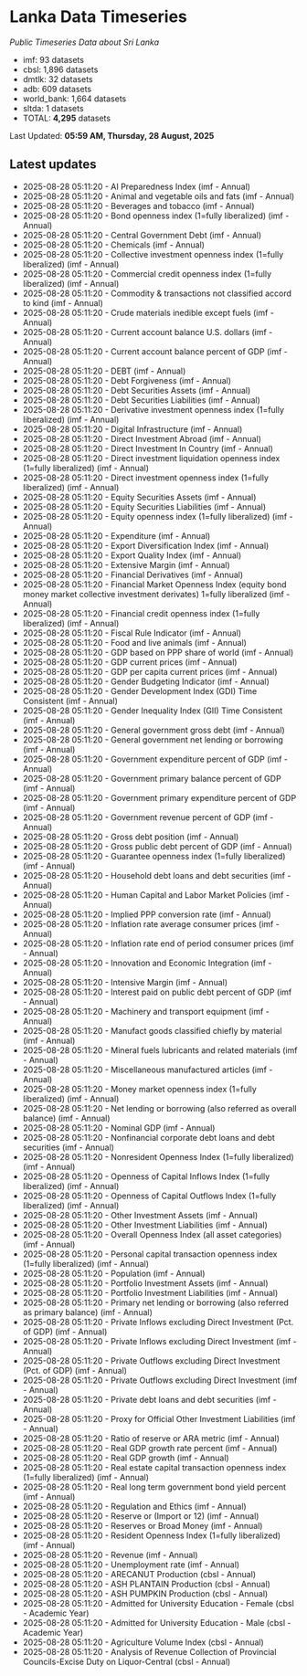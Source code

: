 # Lanka Data Timeseries
*Public Timeseries Data about Sri Lanka*

* imf: 93 datasets
* cbsl: 1,896 datasets
* dmtlk: 32 datasets
* adb: 609 datasets
* world_bank: 1,664 datasets
* sltda: 1 datasets
* TOTAL: **4,295** datasets

Last Updated: **05:59 AM, Thursday, 28 August, 2025**

## Latest updates

* 2025-08-28 05:11:20 - AI Preparedness Index (imf - Annual)
* 2025-08-28 05:11:20 - Animal and vegetable oils and fats (imf - Annual)
* 2025-08-28 05:11:20 - Beverages and tobacco (imf - Annual)
* 2025-08-28 05:11:20 - Bond openness index (1=fully liberalized) (imf - Annual)
* 2025-08-28 05:11:20 - Central Government Debt (imf - Annual)
* 2025-08-28 05:11:20 - Chemicals (imf - Annual)
* 2025-08-28 05:11:20 - Collective investment openness index (1=fully liberalized) (imf - Annual)
* 2025-08-28 05:11:20 - Commercial credit openness index (1=fully liberalized) (imf - Annual)
* 2025-08-28 05:11:20 - Commodity & transactions not classified accord to kind (imf - Annual)
* 2025-08-28 05:11:20 - Crude materials inedible except fuels (imf - Annual)
* 2025-08-28 05:11:20 - Current account balance U.S. dollars (imf - Annual)
* 2025-08-28 05:11:20 - Current account balance percent of GDP (imf - Annual)
* 2025-08-28 05:11:20 - DEBT (imf - Annual)
* 2025-08-28 05:11:20 - Debt Forgiveness (imf - Annual)
* 2025-08-28 05:11:20 - Debt Securities Assets (imf - Annual)
* 2025-08-28 05:11:20 - Debt Securities Liabilities (imf - Annual)
* 2025-08-28 05:11:20 - Derivative investment openness index (1=fully liberalized) (imf - Annual)
* 2025-08-28 05:11:20 - Digital Infrastructure (imf - Annual)
* 2025-08-28 05:11:20 - Direct Investment Abroad (imf - Annual)
* 2025-08-28 05:11:20 - Direct Investment In Country (imf - Annual)
* 2025-08-28 05:11:20 - Direct investment liquidation openness index (1=fully liberalized) (imf - Annual)
* 2025-08-28 05:11:20 - Direct investment openness index (1=fully liberalized) (imf - Annual)
* 2025-08-28 05:11:20 - Equity Securities Assets (imf - Annual)
* 2025-08-28 05:11:20 - Equity Securities Liabilities (imf - Annual)
* 2025-08-28 05:11:20 - Equity openness index (1=fully liberalized) (imf - Annual)
* 2025-08-28 05:11:20 - Expenditure (imf - Annual)
* 2025-08-28 05:11:20 - Export Diversification Index (imf - Annual)
* 2025-08-28 05:11:20 - Export Quality Index (imf - Annual)
* 2025-08-28 05:11:20 - Extensive Margin (imf - Annual)
* 2025-08-28 05:11:20 - Financial Derivatives (imf - Annual)
* 2025-08-28 05:11:20 - Financial Market Openness Index (equity bond money market collective investment derivates) 1=fully liberalized (imf - Annual)
* 2025-08-28 05:11:20 - Financial credit openness index (1=fully liberalized) (imf - Annual)
* 2025-08-28 05:11:20 - Fiscal Rule Indicator (imf - Annual)
* 2025-08-28 05:11:20 - Food and live animals (imf - Annual)
* 2025-08-28 05:11:20 - GDP based on PPP share of world (imf - Annual)
* 2025-08-28 05:11:20 - GDP current prices (imf - Annual)
* 2025-08-28 05:11:20 - GDP per capita current prices (imf - Annual)
* 2025-08-28 05:11:20 - Gender Budgeting Indicator (imf - Annual)
* 2025-08-28 05:11:20 - Gender Development Index (GDI) Time Consistent (imf - Annual)
* 2025-08-28 05:11:20 - Gender Inequality Index (GII) Time Consistent (imf - Annual)
* 2025-08-28 05:11:20 - General government gross debt (imf - Annual)
* 2025-08-28 05:11:20 - General government net lending or borrowing (imf - Annual)
* 2025-08-28 05:11:20 - Government expenditure percent of GDP (imf - Annual)
* 2025-08-28 05:11:20 - Government primary balance percent of GDP (imf - Annual)
* 2025-08-28 05:11:20 - Government primary expenditure percent of GDP (imf - Annual)
* 2025-08-28 05:11:20 - Government revenue percent of GDP (imf - Annual)
* 2025-08-28 05:11:20 - Gross debt position (imf - Annual)
* 2025-08-28 05:11:20 - Gross public debt percent of GDP (imf - Annual)
* 2025-08-28 05:11:20 - Guarantee openness index (1=fully liberalized) (imf - Annual)
* 2025-08-28 05:11:20 - Household debt loans and debt securities (imf - Annual)
* 2025-08-28 05:11:20 - Human Capital and Labor Market Policies (imf - Annual)
* 2025-08-28 05:11:20 - Implied PPP conversion rate (imf - Annual)
* 2025-08-28 05:11:20 - Inflation rate average consumer prices (imf - Annual)
* 2025-08-28 05:11:20 - Inflation rate end of period consumer prices (imf - Annual)
* 2025-08-28 05:11:20 - Innovation and Economic Integration (imf - Annual)
* 2025-08-28 05:11:20 - Intensive Margin (imf - Annual)
* 2025-08-28 05:11:20 - Interest paid on public debt percent of GDP (imf - Annual)
* 2025-08-28 05:11:20 - Machinery and transport equipment (imf - Annual)
* 2025-08-28 05:11:20 - Manufact goods classified chiefly by material (imf - Annual)
* 2025-08-28 05:11:20 - Mineral fuels lubricants and related materials (imf - Annual)
* 2025-08-28 05:11:20 - Miscellaneous manufactured articles (imf - Annual)
* 2025-08-28 05:11:20 - Money market openness index (1=fully liberalized) (imf - Annual)
* 2025-08-28 05:11:20 - Net lending or borrowing (also referred as overall balance) (imf - Annual)
* 2025-08-28 05:11:20 - Nominal GDP (imf - Annual)
* 2025-08-28 05:11:20 - Nonfinancial corporate debt loans and debt securities (imf - Annual)
* 2025-08-28 05:11:20 - Nonresident Openness Index (1=fully liberalized) (imf - Annual)
* 2025-08-28 05:11:20 - Openness of Capital Inflows Index (1=fully liberalized) (imf - Annual)
* 2025-08-28 05:11:20 - Openness of Capital Outflows Index (1=fully liberalized) (imf - Annual)
* 2025-08-28 05:11:20 - Other Investment Assets (imf - Annual)
* 2025-08-28 05:11:20 - Other Investment Liabilities (imf - Annual)
* 2025-08-28 05:11:20 - Overall Openness Index (all asset categories) (imf - Annual)
* 2025-08-28 05:11:20 - Personal capital transaction openness index (1=fully liberalized) (imf - Annual)
* 2025-08-28 05:11:20 - Population (imf - Annual)
* 2025-08-28 05:11:20 - Portfolio Investment Assets (imf - Annual)
* 2025-08-28 05:11:20 - Portfolio Investment Liabilities (imf - Annual)
* 2025-08-28 05:11:20 - Primary net lending or borrowing (also referred as primary balance) (imf - Annual)
* 2025-08-28 05:11:20 - Private Inflows excluding Direct Investment (Pct. of GDP) (imf - Annual)
* 2025-08-28 05:11:20 - Private Inflows excluding Direct Investment (imf - Annual)
* 2025-08-28 05:11:20 - Private Outflows excluding Direct Investment (Pct. of GDP) (imf - Annual)
* 2025-08-28 05:11:20 - Private Outflows excluding Direct Investment (imf - Annual)
* 2025-08-28 05:11:20 - Private debt loans and debt securities (imf - Annual)
* 2025-08-28 05:11:20 - Proxy for Official Other Investment Liabilities (imf - Annual)
* 2025-08-28 05:11:20 - Ratio of reserve or ARA metric (imf - Annual)
* 2025-08-28 05:11:20 - Real GDP growth rate percent (imf - Annual)
* 2025-08-28 05:11:20 - Real GDP growth (imf - Annual)
* 2025-08-28 05:11:20 - Real estate capital transaction openness index (1=fully liberalized) (imf - Annual)
* 2025-08-28 05:11:20 - Real long term government bond yield percent (imf - Annual)
* 2025-08-28 05:11:20 - Regulation and Ethics (imf - Annual)
* 2025-08-28 05:11:20 - Reserve or (Import or 12) (imf - Annual)
* 2025-08-28 05:11:20 - Reserves or Broad Money (imf - Annual)
* 2025-08-28 05:11:20 - Resident Openness Index (1=fully liberalized) (imf - Annual)
* 2025-08-28 05:11:20 - Revenue (imf - Annual)
* 2025-08-28 05:11:20 - Unemployment rate (imf - Annual)
* 2025-08-28 05:11:20 - ARECANUT Production (cbsl - Annual)
* 2025-08-28 05:11:20 - ASH PLANTAIN Production (cbsl - Annual)
* 2025-08-28 05:11:20 - ASH PUMPKIN Production (cbsl - Annual)
* 2025-08-28 05:11:20 - Admitted for University Education - Female (cbsl - Academic Year)
* 2025-08-28 05:11:20 - Admitted for University Education - Male (cbsl - Academic Year)
* 2025-08-28 05:11:20 - Agriculture Volume Index (cbsl - Annual)
* 2025-08-28 05:11:20 - Analysis of Revenue Collection of Provincial Councils-Excise Duty on Liquor-Central (cbsl - Annual)